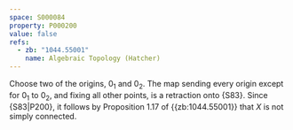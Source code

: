 ```yaml
---
space: S000084
property: P000200
value: false
refs:
  - zb: "1044.55001"
    name: Algebraic Topology (Hatcher)
---
```


Choose two of the origins, $0_1$ and $0_2$. The map sending every origin except for $0_1$ to $0_2$, and fixing all other points, is a retraction onto {S83}. Since {S83|P200}, it follows by Proposition 1.17 of {{zb:1044.55001}} that $X$ is not simply connected.
